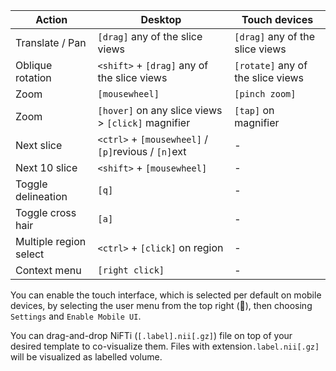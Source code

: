| Action | Desktop | Touch devices |
| --- | --- | --- |
| Translate / Pan | `[drag]` any of the slice views | `[drag]` any of the slice views |
| Oblique rotation | `<shift>` + `[drag]` any of the slice views | `[rotate]` any of the slice views |
| Zoom | `[mousewheel]` | `[pinch zoom]` |
| Zoom | `[hover]` on any slice views > `[click]` magnifier | `[tap]` on magnifier |
| Next slice | `<ctrl>` + `[mousewheel]` / `[p]`revious / `[n]`ext | - |
| Next 10 slice | `<shift>` + `[mousewheel]` | - |
| Toggle delineation | `[q]` | - |
| Toggle cross hair | `[a]` | - |
| Multiple region select | `<ctrl>` + `[click]` on region | - |
| Context menu | `[right click]` | - |

You can enable the touch interface, which is selected per default on mobile devices, by selecting the user menu from the top right (👤), then choosing `Settings` and `Enable Mobile UI`.

You can drag-and-drop NiFTi (`[.label].nii[.gz]`) file on top of your desired template to co-visualize them. Files with extension`.label.nii[.gz]` will be visualized as labelled volume.
